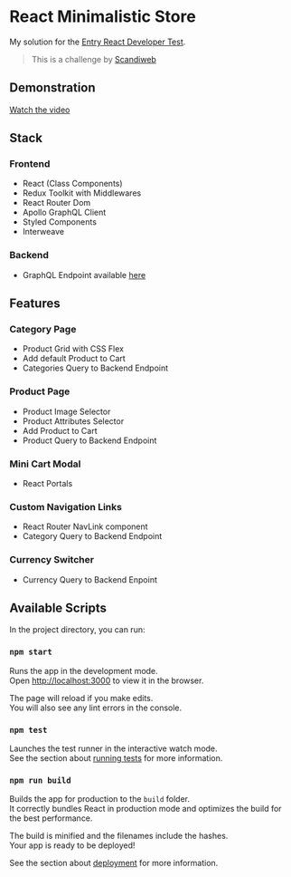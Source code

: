 # React Minimalistic Store

My solution for the [Entry React Developer Test](https://www.notion.so/Entry-React-developer-TEST-39f601f8aa3f48ac88c4a8fefda304c1).

> This is a challenge by [Scandiweb](https://scandiweb.com/)

## Demonstration

[Watch the video](https://youtu.be/W-5FDnKhu9E)

## Stack

### Frontend

- React (Class Components)
- Redux Toolkit with Middlewares
- React Router Dom
- Apollo GraphQL Client
- Styled Components
- Interweave

### Backend

 - GraphQL Endpoint available [here](https://github.com/scandiweb/junior-react-endpoint)

## Features

### Category Page

- Product Grid with CSS Flex
- Add default Product to Cart
- Categories Query to Backend Endpoint

### Product Page

- Product Image Selector
- Product Attributes Selector
- Add Product to Cart
- Product Query to Backend Endpoint

### Mini Cart Modal 

- React Portals

### Custom Navigation Links

- React Router NavLink component
- Category Query to Backend Endpoint

### Currency Switcher

- Currency Query to Backend Enpoint

## Available Scripts

In the project directory, you can run:

### `npm start`

Runs the app in the development mode.<br>
Open [http://localhost:3000](http://localhost:3000) to view it in the browser.

The page will reload if you make edits.<br>
You will also see any lint errors in the console.

### `npm test`

Launches the test runner in the interactive watch mode.<br>
See the section about [running tests](https://facebook.github.io/create-react-app/docs/running-tests) for more information.

### `npm run build`

Builds the app for production to the `build` folder.<br>
It correctly bundles React in production mode and optimizes the build for the best performance.

The build is minified and the filenames include the hashes.<br>
Your app is ready to be deployed!

See the section about [deployment](https://facebook.github.io/create-react-app/docs/deployment) for more information.
